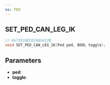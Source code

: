 ```yaml
---
ns: PED
---
```

## SET_PED_CAN_LEG_IK

```c
// 0x73518ECE2485412B
void SET_PED_CAN_LEG_IK(Ped ped, BOOL toggle);
```

## Parameters
* **ped**:
* **toggle**:
